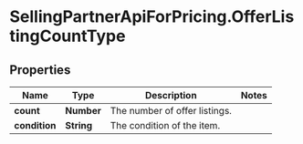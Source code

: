 # SellingPartnerApiForPricing.OfferListingCountType

## Properties

Name | Type | Description | Notes
------------ | ------------- | ------------- | -------------
**count** | **Number** | The number of offer listings. | 
**condition** | **String** | The condition of the item. | 


